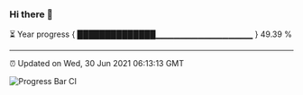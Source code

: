 ### Hi there 👋

⏳ Year progress { ██████████████▁▁▁▁▁▁▁▁▁▁▁▁▁▁▁▁ } 49.39 %

---

⏰ Updated on Wed, 30 Jun 2021 06:13:13 GMT

![Progress Bar CI](https://github.com/liununu/liununu/workflows/Progress%20Bar%20CI/badge.svg)
